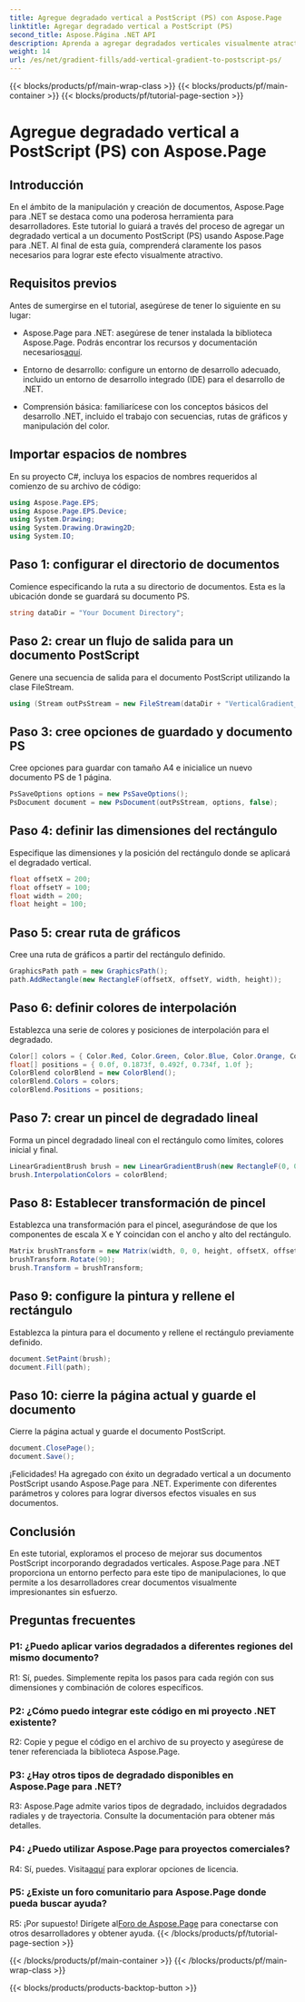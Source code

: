 ```yaml
---
title: Agregue degradado vertical a PostScript (PS) con Aspose.Page
linktitle: Agregar degradado vertical a PostScript (PS)
second_title: Aspose.Página .NET API
description: Aprenda a agregar degradados verticales visualmente atractivos a documentos PostScript (PS) en .NET usando Aspose.Page. Mejore la creación de sus documentos con esta guía paso a paso.
weight: 14
url: /es/net/gradient-fills/add-vertical-gradient-to-postscript-ps/
---
```


{{< blocks/products/pf/main-wrap-class >}}
{{< blocks/products/pf/main-container >}}
{{< blocks/products/pf/tutorial-page-section >}}

# Agregue degradado vertical a PostScript (PS) con Aspose.Page

## Introducción

En el ámbito de la manipulación y creación de documentos, Aspose.Page para .NET se destaca como una poderosa herramienta para desarrolladores. Este tutorial lo guiará a través del proceso de agregar un degradado vertical a un documento PostScript (PS) usando Aspose.Page para .NET. Al final de esta guía, comprenderá claramente los pasos necesarios para lograr este efecto visualmente atractivo.

## Requisitos previos

Antes de sumergirse en el tutorial, asegúrese de tener lo siguiente en su lugar:

-  Aspose.Page para .NET: asegúrese de tener instalada la biblioteca Aspose.Page. Podrás encontrar los recursos y documentación necesarios[aquí](https://reference.aspose.com/page/net/).

- Entorno de desarrollo: configure un entorno de desarrollo adecuado, incluido un entorno de desarrollo integrado (IDE) para el desarrollo de .NET.

- Comprensión básica: familiarícese con los conceptos básicos del desarrollo .NET, incluido el trabajo con secuencias, rutas de gráficos y manipulación del color.

## Importar espacios de nombres

En su proyecto C#, incluya los espacios de nombres requeridos al comienzo de su archivo de código:

```csharp
using Aspose.Page.EPS;
using Aspose.Page.EPS.Device;
using System.Drawing;
using System.Drawing.Drawing2D;
using System.IO;
```

## Paso 1: configurar el directorio de documentos

Comience especificando la ruta a su directorio de documentos. Esta es la ubicación donde se guardará su documento PS.

```csharp
string dataDir = "Your Document Directory";
```

## Paso 2: crear un flujo de salida para un documento PostScript

Genere una secuencia de salida para el documento PostScript utilizando la clase FileStream.

```csharp
using (Stream outPsStream = new FileStream(dataDir + "VerticalGradient_outPS.ps", FileMode.Create))
```

## Paso 3: cree opciones de guardado y documento PS

Cree opciones para guardar con tamaño A4 e inicialice un nuevo documento PS de 1 página.

```csharp
PsSaveOptions options = new PsSaveOptions();
PsDocument document = new PsDocument(outPsStream, options, false);
```

## Paso 4: definir las dimensiones del rectángulo

Especifique las dimensiones y la posición del rectángulo donde se aplicará el degradado vertical.

```csharp
float offsetX = 200;
float offsetY = 100;
float width = 200;
float height = 100;
```

## Paso 5: crear ruta de gráficos

Cree una ruta de gráficos a partir del rectángulo definido.

```csharp
GraphicsPath path = new GraphicsPath();
path.AddRectangle(new RectangleF(offsetX, offsetY, width, height));
```

## Paso 6: definir colores de interpolación

Establezca una serie de colores y posiciones de interpolación para el degradado.

```csharp
Color[] colors = { Color.Red, Color.Green, Color.Blue, Color.Orange, Color.DarkOliveGreen };
float[] positions = { 0.0f, 0.1873f, 0.492f, 0.734f, 1.0f };
ColorBlend colorBlend = new ColorBlend();
colorBlend.Colors = colors;
colorBlend.Positions = positions;
```

## Paso 7: crear un pincel de degradado lineal

Forma un pincel degradado lineal con el rectángulo como límites, colores inicial y final.

```csharp
LinearGradientBrush brush = new LinearGradientBrush(new RectangleF(0, 0, width, height), Color.Beige, Color.DodgerBlue, 0f);
brush.InterpolationColors = colorBlend;
```

## Paso 8: Establecer transformación de pincel

Establezca una transformación para el pincel, asegurándose de que los componentes de escala X e Y coincidan con el ancho y alto del rectángulo.

```csharp
Matrix brushTransform = new Matrix(width, 0, 0, height, offsetX, offsetY);
brushTransform.Rotate(90);
brush.Transform = brushTransform;
```

## Paso 9: configure la pintura y rellene el rectángulo

Establezca la pintura para el documento y rellene el rectángulo previamente definido.

```csharp
document.SetPaint(brush);
document.Fill(path);
```

## Paso 10: cierre la página actual y guarde el documento

Cierre la página actual y guarde el documento PostScript.

```csharp
document.ClosePage();
document.Save();
```

¡Felicidades! Ha agregado con éxito un degradado vertical a un documento PostScript usando Aspose.Page para .NET. Experimente con diferentes parámetros y colores para lograr diversos efectos visuales en sus documentos.

## Conclusión

En este tutorial, exploramos el proceso de mejorar sus documentos PostScript incorporando degradados verticales. Aspose.Page para .NET proporciona un entorno perfecto para este tipo de manipulaciones, lo que permite a los desarrolladores crear documentos visualmente impresionantes sin esfuerzo.

## Preguntas frecuentes

### P1: ¿Puedo aplicar varios degradados a diferentes regiones del mismo documento?

R1: Sí, puedes. Simplemente repita los pasos para cada región con sus dimensiones y combinación de colores específicos.

### P2: ¿Cómo puedo integrar este código en mi proyecto .NET existente?

R2: Copie y pegue el código en el archivo de su proyecto y asegúrese de tener referenciada la biblioteca Aspose.Page.

### P3: ¿Hay otros tipos de degradado disponibles en Aspose.Page para .NET?

R3: Aspose.Page admite varios tipos de degradado, incluidos degradados radiales y de trayectoria. Consulte la documentación para obtener más detalles.

### P4: ¿Puedo utilizar Aspose.Page para proyectos comerciales?

 R4: Sí, puedes. Visita[aquí](https://purchase.aspose.com/buy) para explorar opciones de licencia.

### P5: ¿Existe un foro comunitario para Aspose.Page donde pueda buscar ayuda?

 R5: ¡Por supuesto! Dirígete al[Foro de Aspose.Page](https://forum.aspose.com/c/page/39) para conectarse con otros desarrolladores y obtener ayuda.
{{< /blocks/products/pf/tutorial-page-section >}}

{{< /blocks/products/pf/main-container >}}
{{< /blocks/products/pf/main-wrap-class >}}

{{< blocks/products/products-backtop-button >}}
